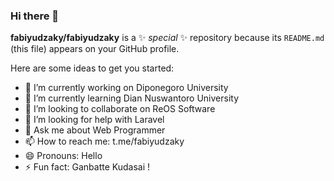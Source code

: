 ### Hi there 👋


**fabiyudzaky/fabiyudzaky** is a ✨ _special_ ✨ repository because its `README.md` (this file) appears on your GitHub profile.

Here are some ideas to get you started:

- 🔭 I’m currently working on Diponegoro University
- 🌱 I’m currently learning Dian Nuswantoro University
- 👯 I’m looking to collaborate on ReOS Software
- 🤔 I’m looking for help with Laravel
- 💬 Ask me about Web Programmer
- 📫 How to reach me: t.me/fabiyudzaky
- 😄 Pronouns: Hello
- ⚡ Fun fact: Ganbatte Kudasai !
